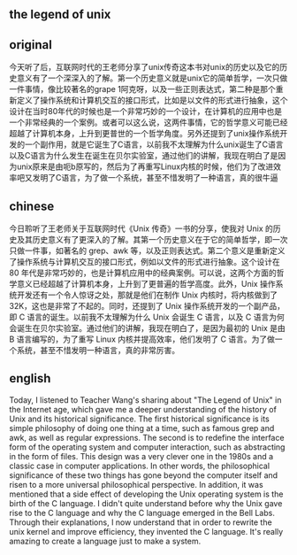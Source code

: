 ## the legend of unix

## original

今天听了后，互联网时代的王老师分享了unix传奇这本书对unix的历史以及它的历史意义有了一个深深入的了解。第一个历史意义就是unix它的简单哲学，一次只做一件事情，像比较著名的grape 1阿克呀，以及一些正则表达式，第二种是那个重新定义了操作系统和计算机交互的接口形式，比如是以文件的形式进行抽象，这个设计在当时80年代的时候也是一个非常巧妙的一个设计，在计算机的应用中也是一个非常经典的一个案例。或者可以这么说，这两件事情，它的哲学意义可能已经超越了计算机本身，上升到更普世的一个哲学角度。另外还提到了unix操作系统开发的一个副作用，就是它诞生了C语言，以前我不太理解为什么unix诞生了C语言以及C语言为什么发生在诞生在贝尔实验室，通过他们的讲解，我现在明白了是因为unix原来是由呃b原写的，然后为了再重写Linux内核的时候，他们为了改进效率吧又发明了C语言，为了做一个系统，甚至不惜发明了一种语言，真的很牛逼

## chinese

今日聆听了王老师关于互联网时代《Unix 传奇》一书的分享，使我对 Unix 的历史及其历史意义有了更深入的了解。其第一个历史意义在于它的简单哲学，即一次只做一件事，如著名的 grep、awk 等，以及正则表达式。第二个意义是重新定义了操作系统与计算机交互的接口形式，例如以文件的形式进行抽象。这个设计在 80 年代是非常巧妙的，也是计算机应用中的经典案例。可以说，这两个方面的哲学意义已经超越了计算机本身，上升到了更普遍的哲学高度。此外，Unix 操作系统开发还有一个令人惊讶之处，那就是他们在制作 Unix 内核时，将内核做到了 32K，这也是非常了不起的。同时，还提到了 Unix 操作系统开发的一个副产品，即 C 语言的诞生。以前我不太理解为什么 Unix 会诞生 C 语言，以及 C 语言为何会诞生在贝尔实验室。通过他们的讲解，我现在明白了，是因为最初的 Unix 是由 B 语言编写的，为了重写 Linux 内核并提高效率，他们发明了 C 语言。为了做一个系统，甚至不惜发明一种语言，真的非常厉害。


## english
Today, I listened to Teacher Wang's sharing about "The Legend of Unix" in the Internet age, which gave me a deeper understanding of the history of Unix and its historical significance. The first historical significance is its simple philosophy of doing one thing at a time, such as famous grep and awk, as well as regular expressions. The second is to redefine the interface form of the operating system and computer interaction, such as abstracting in the form of files. This design was a very clever one in the 1980s and a classic case in computer applications. In other words, the philosophical significance of these two things has gone beyond the computer itself and risen to a more universal philosophical perspective. In addition, it was mentioned that a side effect of developing the Unix operating system is the birth of the C language. I didn't quite understand before why the Unix gave rise to the C language and why the C language emerged in the Bell Labs. Through their explanations, I now understand that in order to rewrite the unix kernel and improve efficiency, they invented the C language. It's really amazing to create a language just to make a system.
